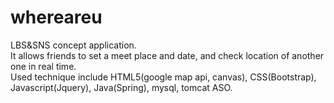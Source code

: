 # whereareu
LBS&amp;SNS concept application.  
It allows friends to set a meet place and date, and check location of another one in real time.   
Used technique include HTML5(google map api, canvas), CSS(Bootstrap), Javascript(Jquery), Java(Spring), mysql, tomcat ASO.
